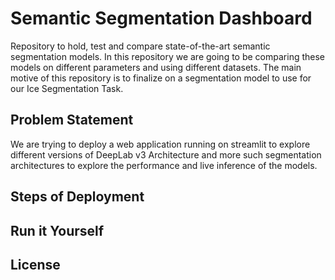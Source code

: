 # Semantic Segmentation Dashboard
Repository to hold, test and compare state-of-the-art semantic segmentation models. In this repository we are going to be comparing these models on different parameters and using different datasets. The main motive of this repository is to finalize on a segmentation model to use for our Ice Segmentation Task.

## Problem Statement
We are trying to deploy a web application running on streamlit to explore different versions of DeepLab v3 Architecture and more such segmentation architectures to explore the performance and live inference of the models.

## Steps of Deployment

## Run it Yourself

## License

